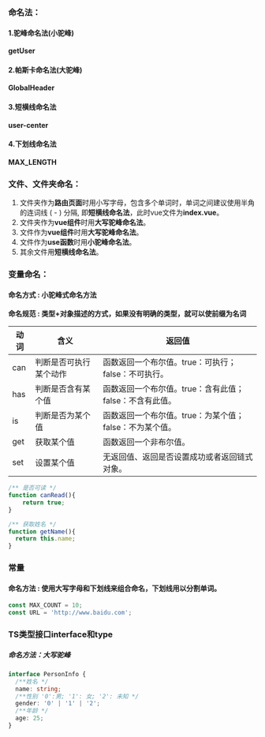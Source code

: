 ### 命名法：

#### 1.驼峰命名法(小驼峰)

**getUser**

#### 2.帕斯卡命名法(大驼峰)

 **GlobalHeader**

#### 3.短横线命名法

**user-center**

#### 4.下划线命名法

 **MAX_LENGTH**

### 文件、文件夹命名：

1. 文件夹作为**路由页面**时用小写字母，包含多个单词时，单词之间建议使用半角的连词线 ( - ) 分隔, 即**短横线命名法**，此时vue文件为**index.vue**。
2. 文件夹作为**vue组件**时用**大写驼峰命名法**。
3. 文件作为**vue组件**时用**大写驼峰命名法**。
4. 文件作为**use函数**时用**小驼峰命名法**。
5. 其余文件用**短横线命名法**。

### 变量命名：
#### 命名方式 : 小驼峰式命名方法
**命名规范 : 类型+对象描述的方式，如果没有明确的类型，就可以使前缀为名词**

动词 | 含义 | 返回值
---|---|---
can | 判断是否可执行某个动作 | 函数返回一个布尔值。true：可执行；false：不可执行。
has | 判断是否含有某个值 | 函数返回一个布尔值。true：含有此值；false：不含有此值。
is | 判断是否为某个值 | 函数返回一个布尔值。true：为某个值；false：不为某个值。
get | 获取某个值 | 函数返回一个非布尔值。
set | 设置某个值 | 无返回值、返回是否设置成功或者返回链式对象。

```javascript
/** 是否可读 */
function canRead(){
	return true;
}

/** 获取姓名 */
function getName(){
  return this.name;
}
```


### 常量
#### 命名方法 : 使用大写字母和下划线来组合命名，下划线用以分割单词。
```javascript
const MAX_COUNT = 10;
const URL = 'http://www.baidu.com';
```

### TS类型接口interface和type

##### 命名方法：大写驼峰

```typescript
interface PersonInfo {
  /**姓名 */
  name: string;
  /**性别 '0':男; '1': 女; '2': 未知 */
  gender: '0' | '1' | '2';
  /**年龄 */
  age: 25;
}
```
